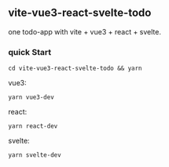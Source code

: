 ## vite-vue3-react-svelte-todo

one todo-app with vite + vue3 + react + svelte.

### quick Start 
```
cd vite-vue3-react-svelte-todo && yarn 

```

vue3:
```
yarn vue3-dev
```

react:
```
yarn react-dev
```

svelte:
```
yarn svelte-dev
```